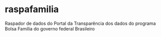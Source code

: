 raspafamilia
============

Raspador de dados do Portal da Transparência dos dados do programa Bolsa Família do governo federal Brasileiro
